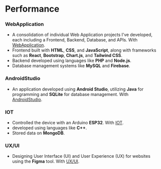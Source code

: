 # Performance

### WebApplication
* A consolidation of individual Web Application projects I've developed, each including a Frontend, Backend, Database, and APIs. With [WebApplication](https://github.com/anandaa033/Project/tree/main/WebApplication).
* Frontend built with **HTML**, **CSS**, and **JavaScript**, along with frameworks such as **React**, **Bootstrap**, **Chart.js**, and **Tailwind CSS**.
* Backend developed using languages like **PHP** and **Node.js**.
* Database management systems like **MySQL** and **Firebase**.
  
### AndroidStudio
* An application developed using **Android Studio**, utilizing **Java** for programming and **SQLite** for database management. With [AndroidStudio](https://github.com/anandaa033/Project/tree/main/AndroidStudio).

### IOT
* Controlled the device with an Arduino **ESP32**. With [IOT](https://github.com/anandaa033/Project/tree/main/IOT).
* developed using languages like **C++**.
* Stored data on **MongoDB**.

### UX/UI
* Designing User Interface (UI) and User Experience (UX) for websites using the **Figma** tool. With [UX/UI](https://github.com/anandaa033/Project/tree/main/UX-UI).
